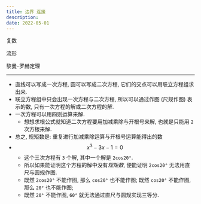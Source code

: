 ```yaml
---
title: 边界 连接
description:
date: 2022-05-01
---
```


复数

流形

黎曼-罗赫定理

---

- 直线可以写成一次方程, 圆可以写成二次方程,
  它们的交点可以用联立方程组求出来.
- 联立方程组中只会出现一次方程与二次方程,
  所以可以通过作图 (尺规作图) 表示的数,
  只有一次方程的解或二次方程的解.
- 一次方程可以用四则运算来解.
  - 想想求根公式就知道二次方程要用加减乘除与开根号来解,
    也就是只能用 `2` 次方根来解.
- 总之, 规矩数是: 重复进行加减乘除运算与开根号运算能得出的数
- $$ x^3 - 3x - 1 = 0 $$
  - 这个三次方程有 `3` 个解, 其中一个解是 `2cos20°`.
  - 所以如果能证明这个方程的解中没有*规矩数*,
    便能证明 `2cos20°` 无法用直尺与圆规作图.
  - 既然 `2cos20°` 不能作图, 那么 `cos20°` 也不能作图;
    既然 `cos20°` 不能作图, 那么 `20°` 也不能作图;
  - 既然 `20°` 不能作图, `60°` 就无法通过直尺与圆规实现三等分.
